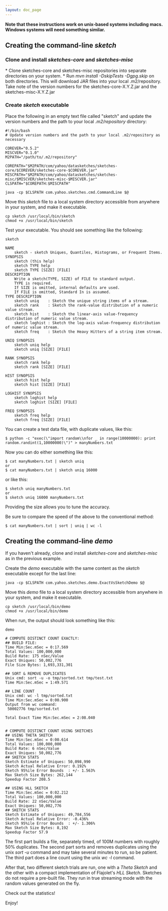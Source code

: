 ```yaml
---
layout: doc_page
---
```


<b>Note that these instructions work on unix-based systems including macs.  Windows systems will
need something similar.</b>

<h2>Creating the command-line <i>sketch</i></h2>

<h3>Clone and install <i>sketches-core</i> and <i>sketches-misc</i></h3>
  * Clone sketches-core and sketches-misc repositories into separate directories on your system.
  * Run <i>mvn install -DskipTests -Dgpg.skip</i> on both directories.  This will download JAR 
  files into your local .m2/repository. Take note of the version numbers for the 
  sketches-core-X.Y.Z.jar and the sketches-misc-X.Y.Z.jar

<h3>Create <i>sketch</i> executable</h3>

Place the following in an empty text file called "sketch" and update the version numbers and the 
path to your local <i>.m2/repository</i> directory:
  
    #!/bin/bash
    # Update version numbers and the path to your local .m2/repository as necessary
    
    COREVER="0.5.2"
    MISCVER="0.1.0"
    M2PATH="/path/to/.m2/repository"
    
    COREPATH="$M2PATH/com/yahoo/datasketches/sketches-core/$COREVER/sketches-core-$COREVER.jar"
    MISCPATH="$M2PATH/com/yahoo/datasketches/sketches-misc/$MISCVER/sketches-misc-$MISCVER.jar"
    CLSPATH="$COREPATH:$MISCPATH"
    
    java -cp $CLSPATH com.yahoo.sketches.cmd.CommandLine $@

Move this <i>sketch</i> file to a local system directory accessible from anywhere in your system, 
and make it executable.
  
    cp sketch /usr/local/bin/sketch
    chmod +x /usr/local/bin/sketch

Test your executable. You should see something like the following:
  
    sketch
    
    NAME
        sketch - sketch Uniques, Quantiles, Histograms, or Frequent Items.
    SYNOPSIS
        sketch (this help)
        sketch TYPE help
        sketch TYPE [SIZE] [FILE]
    DESCRIPTION
        Write a sketch(TYPE, SIZE) of FILE to standard output.
        TYPE is required.
        If SIZE is omitted, internal defaults are used.
        If FILE is omitted, Standard In is assumed.
    TYPE DESCRIPTION
        sketch uniq    : Sketch the unique string items of a stream.
        sketch rank    : Sketch the rank-value distribution of a numeric value stream.
        sketch hist    : Sketch the linear-axis value-frequency distribution of numeric value stream.
        sketch loghist : Sketch the log-axis value-frequency distribution of numeric value stream.
        sketch freq    : Sketch the Heavy Hitters of a string item stream.
    
    UNIQ SYNOPSIS
        sketch uniq help
        sketch uniq [SIZE] [FILE]
    
    RANK SYNOPSIS
        sketch rank help
        sketch rank [SIZE] [FILE]
    
    HIST SYNOPSIS
        sketch hist help
        sketch hist [SIZE] [FILE]
    
    LOGHIST SYNOPSIS
        sketch loghist help
        sketch loghist [SIZE] [FILE]
    
    FREQ SYNOPSIS
        sketch freq help
        sketch freq [SIZE] [FILE]

You can create a test data file, with duplicate values, like this:

    $ python -c "exec(\"import random\\nfor _ in range(10000000): print random.randint(1,10000000)\")" > manyNumbers.txt

Now you can do either something like this:

    $ cat manyNumbers.txt | sketch uniq
    or
    $ cat manyNumbers.txt | sketch uniq 16000

or like this:

    $ sketch uniq manyNumbers.txt
    or
    $ sketch uniq 16000 manyNumbers.txt

Providing the size allows you to tune the accuracy.

Be sure to compare the speed of the above to the conventional method:

    $ cat manyNumbers.txt | sort | uniq | wc -l

<h2>Creating the command-line <i>demo</i></h2>

If you haven't already, clone and install <i>sketches-core</i> and <i>sketches-misc</i> as in the 
previous example.

Create the <i>demo</i> executable with the same content as the <i>sketch</i> executable except
for the last line:

    java -cp $CLSPATH com.yahoo.sketches.demo.ExactVsSketchDemo $@

Move this <i>demo</i> file to a local system directory accessible from anywhere in your system, 
and make it executable.
  
    cp sketch /usr/local/bin/demo
    chmod +x /usr/local/bin/demo

When run, the output should look something like this:

    demo
    
    # COMPUTE DISTINCT COUNT EXACTLY:
    ## BUILD FILE:
    Time Min:Sec.mSec = 0:17.569
    Total Values: 100,000,000
    Build Rate: 175 nSec/Value
    Exact Uniques: 50,002,776
    File Size Bytes: 1,693,331,301

    ## SORT & REMOVE DUPLICATES
    Unix cmd: sort -u -o tmp/sorted.txt tmp/test.txt
    Time Min:Sec.mSec = 1:49.571

    ## LINE COUNT
    Unix cmd: wc -l tmp/sorted.txt
    Time Min:Sec.mSec = 0:00.900
    Output from wc command:
     50002776 tmp/sorted.txt

    Total Exact Time Min:Sec.mSec = 2:08.040


    # COMPUTE DISTINCT COUNT USING SKETCHES
    ## USING THETA SKETCH
    Time Min:Sec.mSec = 0:00.614
    Total Values: 100,000,000
    Build Rate: 6 nSec/Value
    Exact Uniques: 50,002,776
    ## SKETCH STATS
    Sketch Estimate of Uniques: 50,098,990
    Sketch Actual Relative Error: 0.192%
    Sketch 95%ile Error Bounds  : +/- 1.563%
    Max Sketch Size Bytes: 262,144
    Speedup Factor 208.5

    ## USING HLL SKETCH
    Time Min:Sec.mSec = 0:02.212
    Total Values: 100,000,000
    Build Rate: 22 nSec/Value
    Exact Uniques: 50,002,776
    ## SKETCH STATS
    Sketch Estimate of Uniques: 49,784,556
    Sketch Actual Relative Error: -0.436%
    Sketch 95%ile Error Bounds  : +/- 1.306%
    Max Sketch Size Bytes: 8,192
    Speedup Factor 57.9

The first part builds a file, separately timed, of 100M numbers with roughly 50% duplicates. 
The second part sorts and removes duplicates using the unix <i>sort -u</i> command and may take 
several minutes to run, so be patient. The third part does a line count using the unix <i>wc -l</i>
command. 

After that, two different sketch trials are run, one with a <i>Theta Sketch</i> and the
other with a compact implementation of Flajolet's <i>HLL Sketch</i>.  Sketches do not require a 
pre-built file. They run in true streaming mode with the random values generated on the fly.

Check out the statistics! 

Enjoy!
